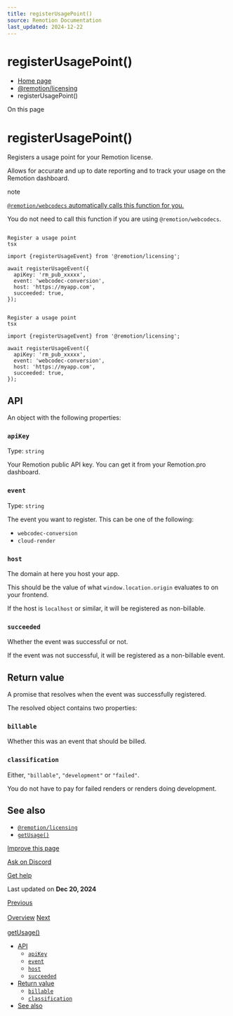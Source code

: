 ```yaml
---
title: registerUsagePoint()
source: Remotion Documentation
last_updated: 2024-12-22
---
```


# registerUsagePoint()

- [Home page](/)
- [@remotion/licensing](/docs/licensing/)
- registerUsagePoint()

On this page

# registerUsagePoint()

Registers a usage point for your Remotion license.

Allows for accurate and up to date reporting and to track your usage on the Remotion dashboard.

note

[`@remotion/webcodecs` automatically calls this function for you.](/docs/webcodecs/telemetry)

You do not need to call this function if you are using `@remotion/webcodecs`.

```

Register a usage point
tsx

import {registerUsageEvent} from '@remotion/licensing';

await registerUsageEvent({
  apiKey: 'rm_pub_xxxxx',
  event: 'webcodec-conversion',
  host: 'https://myapp.com',
  succeeded: true,
});
```

```

Register a usage point
tsx

import {registerUsageEvent} from '@remotion/licensing';

await registerUsageEvent({
  apiKey: 'rm_pub_xxxxx',
  event: 'webcodec-conversion',
  host: 'https://myapp.com',
  succeeded: true,
});
```

## API [​](\#api "Direct link to API")

An object with the following properties:

### `apiKey` [​](\#apikey "Direct link to apikey")

Type: `string`

Your Remotion public API key. You can get it from your Remotion.pro dashboard.

### `event` [​](\#event "Direct link to event")

Type: `string`

The event you want to register. This can be one of the following:

- `webcodec-conversion`
- `cloud-render`

### `host` [​](\#host "Direct link to host")

The domain at here you host your app.

This should be the value of what `window.location.origin` evaluates to on your frontend.

If the host is `localhost` or similar, it will be registered as non-billable.

### `succeeded` [​](\#succeeded "Direct link to succeeded")

Whether the event was successful or not.

If the event was not successful, it will be registered as a non-billable event.

## Return value [​](\#return-value "Direct link to Return value")

A promise that resolves when the event was successfully registered.

The resolved object contains two properties:

### `billable` [​](\#billable "Direct link to billable")

Whether this was an event that should be billed.

### `classification` [​](\#classification "Direct link to classification")

Either, `"billable"`, `"development"` or `"failed"`.

You do not have to pay for failed renders or renders doing development.

## See also [​](\#see-also "Direct link to See also")

- [`@remotion/licensing`](/docs/licensing)
- [`getUsage()`](/docs/licensing/get-usage)

[Improve this page](https://github.com/remotion-dev/remotion/edit/main/packages/docs/docs/licensing/register-usage-point.mdx)

[Ask on Discord](https://remotion.dev/discord)

[Get help](/docs/get-help)

Last updated on **Dec 20, 2024**

[Previous\
\
Overview](/docs/licensing/) [Next\
\
getUsage()](/docs/licensing/get-usage)

- [API](#api)
  - [`apiKey`](#apikey)
  - [`event`](#event)
  - [`host`](#host)
  - [`succeeded`](#succeeded)
- [Return value](#return-value)
  - [`billable`](#billable)
  - [`classification`](#classification)
- [See also](#see-also)

